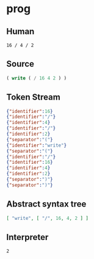 # prog
## Human
```
16 / 4 / 2
```
## Source
```lisp
( write ( / 16 4 2 ) ) 
```
## Token Stream
```json
{"identifier":16}
{"identifier":"/"}
{"identifier":4}
{"identifier":"/"}
{"identifier":2}
{"separator":"("}
{"identifier":"write"}
{"separator":"("}
{"identifier":"/"}
{"identifier":16}
{"identifier":4}
{"identifier":2}
{"separator":")"}
{"separator":")"}
```
## Abstract syntax tree
```json
[ "write", [ "/", 16, 4, 2 ] ]

```
## Interpreter
```bash
2
```
